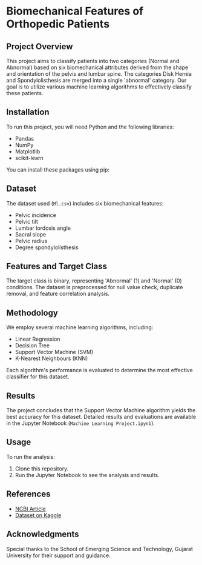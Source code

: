 # Biomechanical Features of Orthopedic Patients

## Project Overview

This project aims to classify patients into two categories (Normal and Abnormal) based on six biomechanical attributes derived from the shape and orientation of the pelvis and lumbar spine. The categories Disk Hernia and Spondylolisthesis are merged into a single 'abnormal' category. Our goal is to utilize various machine learning algorithms to effectively classify these patients.

## Installation

To run this project, you will need Python and the following libraries:
- Pandas
- NumPy
- Matplotlib
- scikit-learn

You can install these packages using pip:

## Dataset

The dataset used (`Ml.csv`) includes six biomechanical features:
- Pelvic incidence
- Pelvic tilt
- Lumbar lordosis angle
- Sacral slope
- Pelvic radius
- Degree spondylolisthesis

## Features and Target Class

The target class is binary, representing 'Abnormal' (1) and 'Normal' (0) conditions. The dataset is preprocessed for null value check, duplicate removal, and feature correlation analysis.

## Methodology

We employ several machine learning algorithms, including:
- Linear Regression
- Decision Tree
- Support Vector Machine (SVM)
- K-Nearest Neighbours (KNN)

Each algorithm's performance is evaluated to determine the most effective classifier for this dataset.

## Results

The project concludes that the Support Vector Machine algorithm yields the best accuracy for this dataset. Detailed results and evaluations are available in the Jupyter Notebook (`Machine Learning Project.ipynb`).

## Usage

To run the analysis:
1. Clone this repository.
2. Run the Jupyter Notebook to see the analysis and results.

## References

- [NCBI Article](https://www.ncbi.nlm.nih.gov/pmc/articles/PMC6030383/)
- [Dataset on Kaggle](https://www.kaggle.com/uciml/biomechanical-features-of-orthopedic-patients)



## Acknowledgments

Special thanks to the School of Emerging Science and Technology, Gujarat University for their support and guidance.
